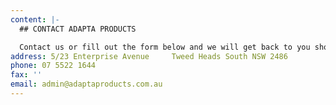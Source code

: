 ```yaml
---
content: |-
  ## CONTACT ADAPTA PRODUCTS

  Contact us or fill out the form below and we will get back to you shortly.
address: 5/23 Enterprise Avenue     Tweed Heads South NSW 2486
phone: 07 5522 1644
fax: ''
email: admin@adaptaproducts.com.au
---
```


